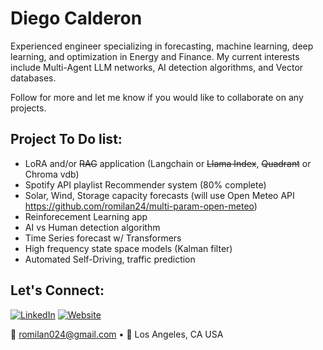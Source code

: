 # Diego Calderon 

Experienced engineer specializing in forecasting, machine learning, deep learning, and optimization in Energy and Finance.  My current interests include Multi-Agent LLM networks, AI detection algorithms, and Vector databases.

Follow for more and let me know if you would like to collaborate on any projects.

## Project To Do list:
- LoRA and/or ~~RAG~~ application (Langchain or ~~Llama Index~~, ~~Quadrant~~ or Chroma vdb)
- Spotify API playlist Recommender system (80% complete)
- Solar, Wind, Storage capacity forecasts (will use Open Meteo API https://github.com/romilan24/multi-param-open-meteo)
- Reinforecement Learning app
- AI vs Human detection algorithm
- Time Series forecast w/ Transformers
- High frequency state space models (Kalman filter)
- Automated Self-Driving, traffic prediction

## Let's Connect:
[![LinkedIn](https://img.shields.io/badge/LinkedIn-%230077B5.svg?&style=flat&logo=linkedin&logoColor=white)]([https://www.linkedin.com/in/diegocalderon/])
[![Website](https://img.shields.io/badge/Website-%23323232?&style=flat&logo=internet-archive&logoColor=white)](https://romilan24.github.io/data_science_portfolio/])

📧 romilan024@gmail.com • 📍 Los Angeles, CA USA
